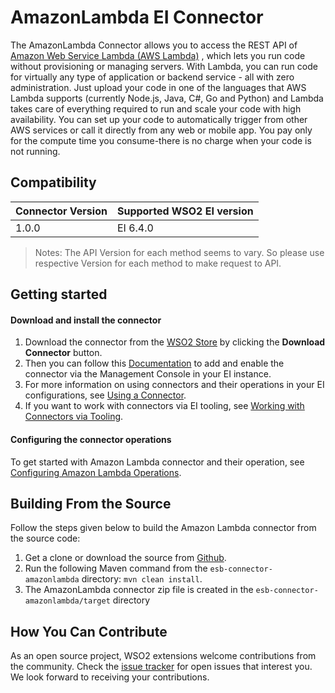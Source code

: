 # AmazonLambda EI Connector


The AmazonLambda Connector allows you to access the REST API of [Amazon Web Service Lambda (AWS Lambda)](https://docs.aws.amazon.com/lambda/latest/dg/welcome.html) ,
which lets you run code without provisioning or managing servers. With Lambda, you can run code for virtually any type of application or backend service - all with zero administration. Just upload your code  in one of the languages that AWS Lambda supports (currently Node.js, Java, C#, Go and Python) and Lambda takes care of everything required to run and scale your code with high availability. You can set up your code to automatically trigger from other AWS services or call it directly from any web or mobile app. You pay only for the compute time you consume-there is no charge when your code is not running.

## Compatibility

| Connector Version | Supported WSO2 EI version |
| ------------- |-------------|
| 1.0.0    | EI 6.4.0 |
 
>Notes:
  The API Version for each method seems to vary. So please use respective Version for each method to make request to API. 

## Getting started

#### Download and install the connector

1. Download the connector from the [WSO2 Store](https://store.wso2.com/publisher/assets/esbconnector/details/fb0aec6a-3525-4bc4-952e-0b60489a82bc) by clicking the **Download Connector** button.
2. Then you can follow this [Documentation](https://docs.wso2.com/display/EI640/Working+with+Connectors+via+the+Management+Console) to add and enable the connector via the Management Console in your EI instance.
3. For more information on using connectors and their operations in your EI configurations, see [Using a Connector](https://docs.wso2.com/display/EI640/Using+a+Connector).
4. If you want to work with connectors via EI tooling, see [Working with Connectors via Tooling](https://docs.wso2.com/display/EI640/Working+with+Connectors+via+Tooling).

#### Configuring the connector operations

To get started with Amazon Lambda connector and their operation, see [Configuring Amazon Lambda Operations](docs/config.md).

## Building From the Source

Follow the steps given below to build the Amazon Lambda connector from the source code:

1. Get a clone or download the source from [Github](https://github.com/wso2-extensions/esb-connector-amazonlambda).
2. Run the following Maven command from the `esb-connector-amazonlambda` directory: `mvn clean install`.
3. The AmazonLambda connector zip file is created in the `esb-connector-amazonlambda/target` directory

## How You Can Contribute

As an open source project, WSO2 extensions welcome contributions from the community.
Check the [issue tracker](https://github.com/wso2-extensions/esb-connector-amazonlambda/issues) for open issues that interest you. We look forward to receiving your contributions.
